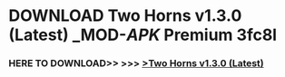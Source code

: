 # DOWNLOAD Two Horns v1.3.0 (Latest) _MOD-_APK_ Premium  3fc8l



<h3> HERE TO DOWNLOAD>> >>> <a href="https://rediregoooz.web.app?sq=Two Horns v1.3.0 (Latest)">>Two Horns v1.3.0 (Latest) </a></h3><br>


 
